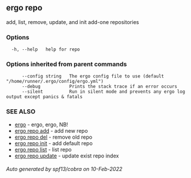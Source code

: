 ## ergo repo

add, list, remove, update, and init add-one repositories

### Options

```
  -h, --help   help for repo
```

### Options inherited from parent commands

```
      --config string   The ergo config file to use (default "/home/runner/.ergo/config/ergo.yml")
      --debug           Prints the stack trace if an error occurs
      --silent          Run in silent mode and prevents any ergo log output except panics & fatals
```

### SEE ALSO

* [ergo](ergo.md)	 - ergo, ergo, NB!
* [ergo repo add](ergo_repo_add.md)	 - add new repo
* [ergo repo del](ergo_repo_del.md)	 - remove old repo
* [ergo repo init](ergo_repo_init.md)	 - add default repo
* [ergo repo list](ergo_repo_list.md)	 - list repo
* [ergo repo update](ergo_repo_update.md)	 - update exist repo index

###### Auto generated by spf13/cobra on 10-Feb-2022
